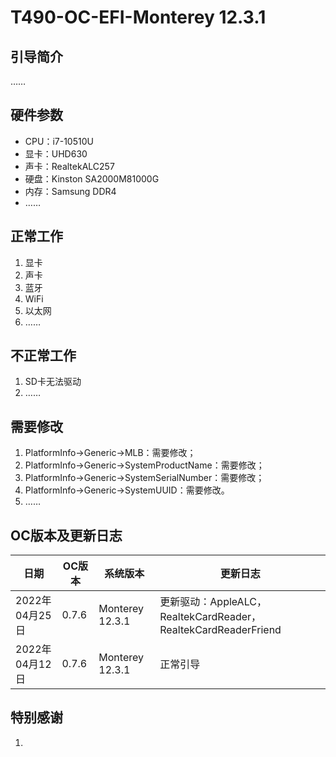 # T490-OC-EFI-Monterey 12.3.1
## 引导简介

……

## 硬件参数

- CPU：i7-10510U
- 显卡：UHD630
- 声卡：RealtekALC257
- 硬盘：Kinston SA2000M81000G
- 内存：Samsung DDR4
- ……

## 正常工作

1. 显卡
2. 声卡
4. 蓝牙
5. WiFi
6. 以太网
7. ……

## 不正常工作

1. SD卡无法驱动
3. ……

## 需要修改

1. PlatformInfo->Generic->MLB：需要修改；
2. PlatformInfo->Generic->SystemProductName：需要修改；
3. PlatformInfo->Generic->SystemSerialNumber：需要修改；
4. PlatformInfo->Generic->SystemUUID：需要修改。
5. ……

## OC版本及更新日志

| 日期           | OC版本 | 系统版本        | 更新日志                                                     |
| -------------- | ------ | --------------- | ------------------------------------------------------------ |
| 2022年04月25日 | 0.7.6  | Monterey 12.3.1 | 更新驱动：AppleALC，RealtekCardReader，RealtekCardReaderFriend |
| 2022年04月12日 | 0.7.6  | Monterey 12.3.1 | 正常引导                                                     |

## 特别感谢

1. 
